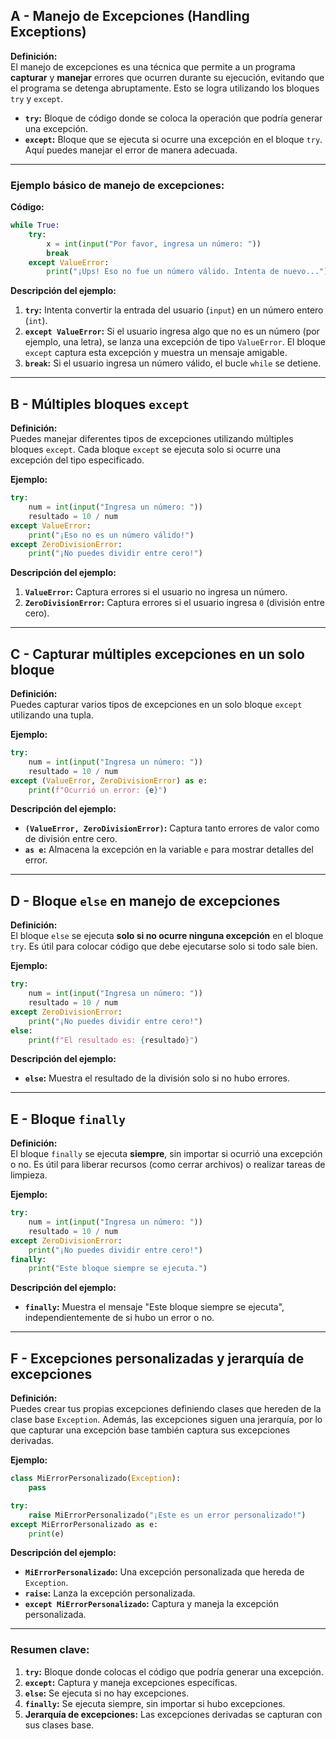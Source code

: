 ## A - Manejo de Excepciones (Handling Exceptions)

**Definición:**  
El manejo de excepciones es una técnica que permite a un programa **capturar** y **manejar** errores que ocurren durante su ejecución, evitando que el programa se detenga abruptamente. Esto se logra utilizando los bloques `try` y `except`.

- **`try`:** Bloque de código donde se coloca la operación que podría generar una excepción.
- **`except`:** Bloque que se ejecuta si ocurre una excepción en el bloque `try`. Aquí puedes manejar el error de manera adecuada.

---

### Ejemplo básico de manejo de excepciones:

**Código:**

```python
while True:
    try:
        x = int(input("Por favor, ingresa un número: "))
        break
    except ValueError:
        print("¡Ups! Eso no fue un número válido. Intenta de nuevo...")
```

**Descripción del ejemplo:**

1.  **`try`:** Intenta convertir la entrada del usuario (`input`) en un número entero (`int`).
2.  **`except ValueError`:** Si el usuario ingresa algo que no es un número (por ejemplo, una letra), se lanza una excepción de tipo `ValueError`. El bloque `except` captura esta excepción y muestra un mensaje amigable.
3.  **`break`:** Si el usuario ingresa un número válido, el bucle `while` se detiene.

---

## B - Múltiples bloques `except`

**Definición:**  
Puedes manejar diferentes tipos de excepciones utilizando múltiples bloques `except`. Cada bloque `except` se ejecuta solo si ocurre una excepción del tipo especificado.

**Ejemplo:**

```python
try:
    num = int(input("Ingresa un número: "))
    resultado = 10 / num
except ValueError:
    print("¡Eso no es un número válido!")
except ZeroDivisionError:
    print("¡No puedes dividir entre cero!")
```

**Descripción del ejemplo:**

1.  **`ValueError`:** Captura errores si el usuario no ingresa un número.
2.  **`ZeroDivisionError`:** Captura errores si el usuario ingresa `0` (división entre cero).

---

## C - Capturar múltiples excepciones en un solo bloque

**Definición:**  
Puedes capturar varios tipos de excepciones en un solo bloque `except` utilizando una tupla.

**Ejemplo:**

```python
try:
    num = int(input("Ingresa un número: "))
    resultado = 10 / num
except (ValueError, ZeroDivisionError) as e:
    print(f"Ocurrió un error: {e}")
```

**Descripción del ejemplo:**

- **`(ValueError, ZeroDivisionError)`:** Captura tanto errores de valor como de división entre cero.
- **`as e`:** Almacena la excepción en la variable `e` para mostrar detalles del error.

---

## D - Bloque `else` en manejo de excepciones

**Definición:**  
El bloque `else` se ejecuta **solo si no ocurre ninguna excepción** en el bloque `try`. Es útil para colocar código que debe ejecutarse solo si todo sale bien.

**Ejemplo:**

```python
try:
    num = int(input("Ingresa un número: "))
    resultado = 10 / num
except ZeroDivisionError:
    print("¡No puedes dividir entre cero!")
else:
    print(f"El resultado es: {resultado}")
```

**Descripción del ejemplo:**

- **`else`:** Muestra el resultado de la división solo si no hubo errores.

---

## E - Bloque `finally`

**Definición:**  
El bloque `finally` se ejecuta **siempre**, sin importar si ocurrió una excepción o no. Es útil para liberar recursos (como cerrar archivos) o realizar tareas de limpieza.

**Ejemplo:**

```python
try:
    num = int(input("Ingresa un número: "))
    resultado = 10 / num
except ZeroDivisionError:
    print("¡No puedes dividir entre cero!")
finally:
    print("Este bloque siempre se ejecuta.")
```

**Descripción del ejemplo:**

- **`finally`:** Muestra el mensaje "Este bloque siempre se ejecuta", independientemente de si hubo un error o no.

---

## F - Excepciones personalizadas y jerarquía de excepciones

**Definición:**  
Puedes crear tus propias excepciones definiendo clases que hereden de la clase base `Exception`. Además, las excepciones siguen una jerarquía, por lo que capturar una excepción base también captura sus excepciones derivadas.

**Ejemplo:**

```python
class MiErrorPersonalizado(Exception):
    pass

try:
    raise MiErrorPersonalizado("¡Este es un error personalizado!")
except MiErrorPersonalizado as e:
    print(e)
```

**Descripción del ejemplo:**

- **`MiErrorPersonalizado`:** Una excepción personalizada que hereda de `Exception`.
- **`raise`:** Lanza la excepción personalizada.
- **`except MiErrorPersonalizado`:** Captura y maneja la excepción personalizada.

---

### Resumen clave:

1.  **`try`:** Bloque donde colocas el código que podría generar una excepción.
2.  **`except`:** Captura y maneja excepciones específicas.
3.  **`else`:** Se ejecuta si no hay excepciones.
4.  **`finally`:** Se ejecuta siempre, sin importar si hubo excepciones.
5.  **Jerarquía de excepciones:** Las excepciones derivadas se capturan con sus clases base.
